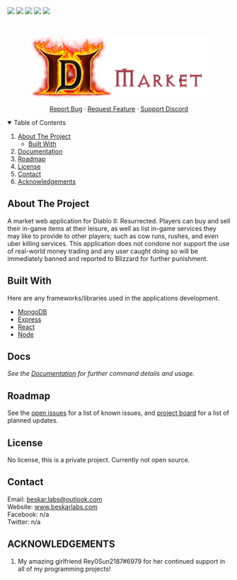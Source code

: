 <!--
*** Thanks for checking out the Best-README-Template. If you have a suggestion
*** that would make this better, please fork the repo and create a pull request
*** or simply open an issue with the tag "enhancement".
*** Thanks again! Now go create something AMAZING! :D
-->



<!-- PROJECT SHIELDS -->
<!--
*** I'm using markdown "reference style" links for readability.
*** Reference links are enclosed in brackets [ ] instead of parentheses ( ).
*** See the bottom of this document for the declaration of the reference variables
*** for contributors-url, forks-url, etc. This is an optional, concise syntax you may use.
*** https://www.markdownguide.org/basic-syntax/#reference-style-links
-->
[![][readme-shield]][readme-url]
[![][version-shield]][version-url]
![][contributors-shield]
[![][issues-shield]][issues-url]
![][keywords-shield]



<!-- PROJECT LOGO -->
<br />
<p align="center">
  <a href="#">
    <img src="https://github.com/ALCHElVlY/d2r-market/blob/main/assets/logos/D2R-Market-Logo-03.png" alt="Logo" width="400" height="140">
  </a>

  <!-- <h3 align="center">HLN-A</h3> -->

  <p align="center">
    <a href="https://github.com/ALCHElVlY/d2r-market/issues">Report Bug</a>
    ·
    <a href="https://github.com/ALCHElVlY/d2r-market/issues">Request Feature</a>
    ·
    <a href="https://discord.gg/WqunCan">Support Discord</a>
  </p>
</p>



<!-- TABLE OF CONTENTS -->
<details open="open">
  <summary>Table of Contents</summary>
  <ol>
    <li>
      <a href="#about-the-project">About The Project</a>
      <ul>
        <li><a href="#built-with">Built With</a></li>
      </ul>
    </li>
    <li><a href="#docs">Documentation</a></li>
    <li><a href="#roadmap">Roadmap</a></li>
    <li><a href="#license">License</a></li>
    <li><a href="#contact">Contact</a></li>
    <li><a href="#acknowledgements">Acknowledgements</a></li>
  </ol>
</details>



<!-- ABOUT THE PROJECT -->
## About The Project

<!-- [![Product Name Screen Shot][product-screenshot]](https://example.com) -->

<p>
   A market web application for Diablo II: Resurrected. Players can buy and sell their in-game items at their leisure, as well as list in-game services they may 
   like to provide to other players; such as cow runs, rushes, and even uber killing services. This application does not condone nor support the use of real-world 
   money trading and any user caught doing so will be immediately banned and reported to Blizzard for further punishment.
</p>



## Built With

Here are any frameworks/libraries used in the applications development.
* [MongoDB](#)
* [Express](#)
* [React](#)
* [Node](https://nodejs.org/en/)



<!-- Documentation -->
## Docs

_See the [Documentation](#) for further command details and usage._



<!-- ROADMAP -->
## Roadmap

See the [open issues](https://github.com/ALCHElVlY/d2r-market/issues) for a list of known issues, and [project board](https://github.com/ALCHElVlY/d2r-market/projects/1) for a list of planned updates.



<!-- LICENSE -->
## License

No license, this is a private project. Currently not open source.



<!-- CONTACT -->
## Contact

Email: beskar.labs@outlook.com<br>
Website: www.beskarlabs.com<br>
Facebook: n/a<br>
Twitter: n/a


<!-- ACKNOWLEDGEMENTS -->
## ACKNOWLEDGEMENTS

1. My amazing girlfriend Rey0Sun2187#6979 for her continued support in all of my programming projects!


<!-- MARKDOWN LINKS & IMAGES -->
<!-- https://www.markdownguide.org/basic-syntax/#reference-style-links -->
[readme-shield]: https://img.shields.io/badge/readme%20style-standard-blue.svg?style=for-the-badge
[readme-url]: https://github.com/ALCHElVlY/d2r-market#readme
[version-shield]: https://img.shields.io/github/v/tag/ALCHElVlY/d2r-market?label=version&style=for-the-badge
[version-url]: https://github.com/ALCHElVlY/d2r-market/releases
[issues-shield]: https://img.shields.io/github/issues/ALCHElVlY/d2r-market?color=blue&style=for-the-badge
[issues-url]: https://github.com/ALCHElVlY/d2r-market/issues
[contributors-shield]: https://img.shields.io/github/contributors/ALCHElVlY/d2r-market?color=blue&style=for-the-badge
[keywords-shield]: https://img.shields.io/github/package-json/keywords/ALCHElVlY/d2r-market?color=blue&style=for-the-badge
